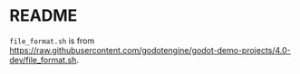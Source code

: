 # README

`file_format.sh` is from https://raw.githubusercontent.com/godotengine/godot-demo-projects/4.0-dev/file_format.sh.

